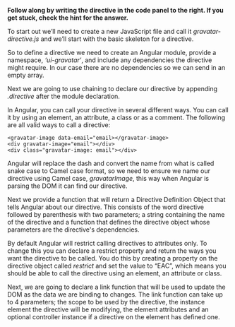 **Follow along by writing the directive in the code panel to the right. If you get stuck, check the hint for the answer.**

To start out we’ll need to create a new JavaScript file and call it *gravatar-directive.js* and we’ll start with the basic skeleton for a directive.

So to define a directive we need to create an Angular module, provide a namespace, *‘ui-gravatar'*, and include any dependencies the directive might require. In our case there are no dependencies so we can send in an empty array.

Next we are going to use chaining to declare our directive by appending *.directive* after the module declaration.

In Angular, you can call your directive in several different ways. You can call it by using an element, an attribute, a class or as a comment. The following are all valid ways to call a directive:

    <gravatar-image data-email="email></gravatar-image>
    <div gravatar-image="email"></div>
    <div class="gravatar-image: email"></div>

Angular will replace the dash and convert the name from what is called snake case to Camel case format, so we need to ensure we name our directive using Camel case, *gravatarImage*, this way when Angular is parsing the DOM it can find our directive.

Next we provide a function that will return a Directive Definition Object that tells Angular about our directive. This consists of the word directive followed by parenthesis with two parameters; a string containing the name of the directive and a function that defines the directive object whose parameters are the directive's dependencies.

By default Angular will restrict calling directives to attributes only. To change this you can declare a restrict property and return the ways you want the directive to be called. You do this by creating a property on the directive object called *restrict* and set the value to “EAC”, which means you should be able to call the directive using an element, an attribute or class.

Next, we are going to declare a link function that will be used to update the DOM as the data we are binding to changes. The link function can take up to 4 parameters; the scope to be used by the directive, the instance element the directive will be modifying, the element attributes and an optional controller instance if a directive on the element has defined one.
